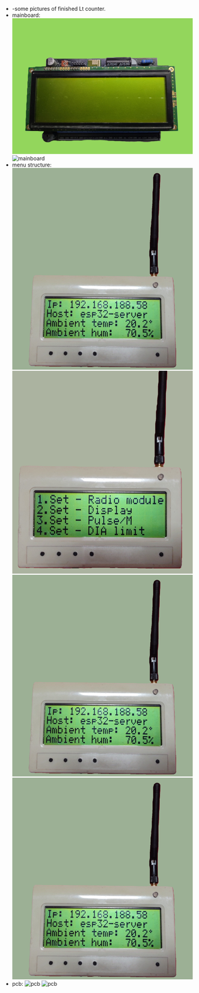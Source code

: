 * -some pictures of finished Lt counter.
* mainboard:
![mainboard](https://github.com/janos-raul/lt_counter/blob/main/img/IMG_20241219_184132888_HDR.PNG)
![mainboard](https://github.com/janos-raul/lt_counter/blob/main/img/IMG_20241219_183900335_HDR.PNG)
* menu structure:
![menu](https://github.com/janos-raul/lt_counter/blob/main/img/IMG_20250104_224729126.PNG)
![menu](https://github.com/janos-raul/lt_counter/blob/main/img/IMG_20250104_224420349.PNG)
![menu](https://github.com/janos-raul/lt_counter/blob/main/img/IMG_20250104_224729126.PNG)
![about](https://github.com/janos-raul/lt_counter/blob/main/img/IMG_20250104_224729126.PNG)
* pcb:
![pcb](https://github.com/janos-raul/lt_counter/blob/main/img/IMG_20250106_203307846_HDR.PNG)
![pcb](https://github.com/janos-raul/lt_counter/blob/main/img/IMG_20250106_203356143_HDR.PNG)
